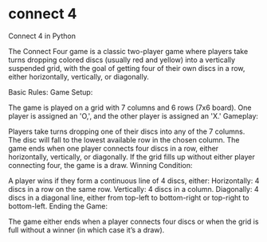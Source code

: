 # connect 4

Connect 4 in Python

The Connect Four game is a classic two-player game where players take turns dropping colored discs (usually red and yellow) into a vertically suspended grid, with the goal of getting four of their own discs in a row, either horizontally, vertically, or diagonally.

Basic Rules: Game Setup:

The game is played on a grid with 7 columns and 6 rows (7x6 board). One player is assigned an 'O,', and the other player is assigned an 'X.' Gameplay:

Players take turns dropping one of their discs into any of the 7 columns. The disc will fall to the lowest available row in the chosen column. The game ends when one player connects four discs in a row, either horizontally, vertically, or diagonally. If the grid fills up without either player connecting four, the game is a draw. Winning Condition:

A player wins if they form a continuous line of 4 discs, either: Horizontally: 4 discs in a row on the same row. Vertically: 4 discs in a column. Diagonally: 4 discs in a diagonal line, either from top-left to bottom-right or top-right to bottom-left. Ending the Game:

The game either ends when a player connects four discs or when the grid is full without a winner (in which case it’s a draw).
